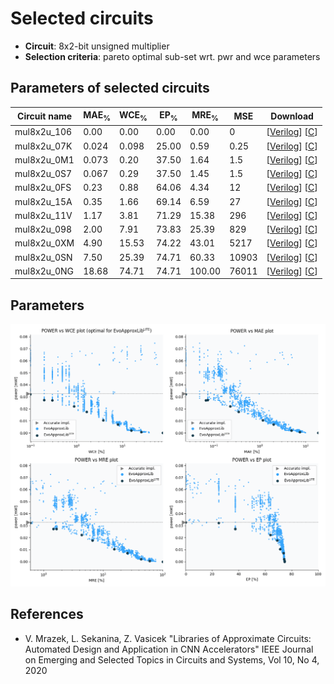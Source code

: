 
Selected circuits
===================
 - **Circuit**: 8x2-bit unsigned multiplier
 - **Selection criteria**: pareto optimal sub-set wrt. pwr and wce parameters

Parameters of selected circuits
----------------------------

| Circuit name | MAE<sub>%</sub> | WCE<sub>%</sub> | EP<sub>%</sub> | MRE<sub>%</sub> | MSE | Download |
| --- |  --- | --- | --- | --- | --- | --- | 
| mul8x2u_106 | 0.00 | 0.00 | 0.00 | 0.00 | 0 |  [[Verilog](mul8x2u_106.v)]  [[C](mul8x2u_106.c)] |
| mul8x2u_07K | 0.024 | 0.098 | 25.00 | 0.59 | 0.25 |  [[Verilog](mul8x2u_07K.v)]  [[C](mul8x2u_07K.c)] |
| mul8x2u_0M1 | 0.073 | 0.20 | 37.50 | 1.64 | 1.5 |  [[Verilog](mul8x2u_0M1.v)]  [[C](mul8x2u_0M1.c)] |
| mul8x2u_0S7 | 0.067 | 0.29 | 37.50 | 1.45 | 1.5 |  [[Verilog](mul8x2u_0S7.v)]  [[C](mul8x2u_0S7.c)] |
| mul8x2u_0FS | 0.23 | 0.88 | 64.06 | 4.34 | 12 |  [[Verilog](mul8x2u_0FS.v)]  [[C](mul8x2u_0FS.c)] |
| mul8x2u_15A | 0.35 | 1.66 | 69.14 | 6.59 | 27 |  [[Verilog](mul8x2u_15A.v)]  [[C](mul8x2u_15A.c)] |
| mul8x2u_11V | 1.17 | 3.81 | 71.29 | 15.38 | 296 |  [[Verilog](mul8x2u_11V.v)]  [[C](mul8x2u_11V.c)] |
| mul8x2u_098 | 2.00 | 7.91 | 73.83 | 25.39 | 829 |  [[Verilog](mul8x2u_098.v)]  [[C](mul8x2u_098.c)] |
| mul8x2u_0XM | 4.90 | 15.53 | 74.22 | 43.01 | 5217 |  [[Verilog](mul8x2u_0XM.v)]  [[C](mul8x2u_0XM.c)] |
| mul8x2u_0SN | 7.50 | 25.39 | 74.71 | 60.33 | 10903 |  [[Verilog](mul8x2u_0SN.v)]  [[C](mul8x2u_0SN.c)] |
| mul8x2u_0NG | 18.68 | 74.71 | 74.71 | 100.00 | 76011 |  [[Verilog](mul8x2u_0NG.v)]  [[C](mul8x2u_0NG.c)] |
    
Parameters
--------------
![Parameters figure](fig.png)

References
--------------
   - V. Mrazek, L. Sekanina, Z. Vasicek "Libraries of Approximate Circuits: Automated Design and Application in CNN Accelerators" IEEE Journal on Emerging and Selected Topics in Circuits and Systems, Vol 10, No 4, 2020

             